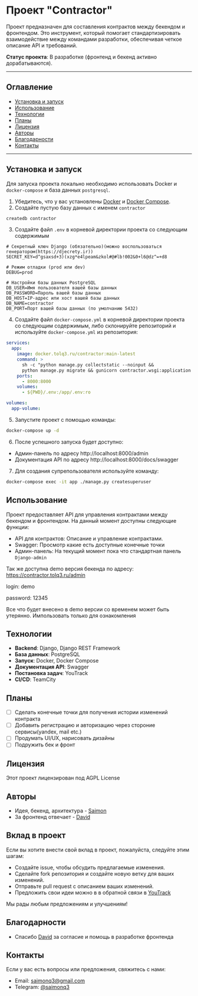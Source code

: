 # Проект "Contractor"

Проект предназначен для составления контрактов между бекендом и фронтендом. Это инструмент, который помогает стандартизировать взаимодействие между командами разработки, обеспечивая четкое описание API и требований.

**Статус проекта**: В разработке (фронтенд и бекенд активно дорабатываются).

---

## Оглавление

- [Установка и запуск](#установка-и-запуск)
- [Использование](#использование)
- [Технологии](#технологии)
- [Планы](#планы)
- [Лицензия](#лицензия)
- [Авторы](#авторы)
- [Благодарности](#благодарности)
- [Контакты](#контакты)

---

## Установка и запуск

Для запуска проекта локально необходимо использовать Docker и `docker-compose` и база данных `postgresql`.

1. Убедитесь, что у вас установлены [Docker](https://docs.docker.com/get-docker/) и [Docker Compose](https://docs.docker.com/compose/install/).
2. Создайте пустую базу данных с именем `contractor`
```bash
createdb contractor
```
3. Создайте файл `.env`  в корневой директории проекта со следующим содержимым
```dotenv
# Секретный ключ Django (обязательно)(можно воспользоваться генератором(https://djecrety.ir))
SECRET_KEY=d^gsaxsd+3)(xzg*e4lpeam&zkol#@#lb!002&0+l6@dz^=+d8

# Режим отладки (prod или dev)
DEBUG=prod

# Настройки базы данных PostgreSQL
DB_USER=Имя пользователя вашей базы данных
DB_PASSWORD=Пароль вашей базы данных
DB_HOST=IP-адрес или хост вашей базы данных
DB_NAME=contractor
DB_PORT=Порт вашей базы данных (по умолчанию 5432)
```
4. Создайте файл `docker-compose.yml` в корневой директории проекта со следующим содержимым,
либо склонируйте репозиторий и используйте `docker-compose.yml` из репозитория:

```yaml
services:
  app:
    image: docker.tolq3.ru/contractor:main-latest
    command: >
      sh -c "python manage.py collectstatic --noinput && 
      python manage.py migrate && gunicorn contractor.wsgi:application --bind 0.0.0.0:8000"
    ports:
      - 8000:8000
    volumes:
      - ${PWD}/.env:/app/.env:ro

volumes:
  app-volume:
```
5. Запустите проект с помощью команды:
```bash 
docker-compose up -d
```
6. После успешного запуска будет доступно:
 - Админ-панель по адресу http://localhost:8000/admin
 - Документация API по адресу http://localhost:8000/docs/swagger

7. Для создания супрепользователя используйте команду:
```bash
docker-compose exec -it app ./manage.py createsuperuser
```

## Использование

Проект предоставляет API для управления контрактами между бекендом и фронтендом. На данный момент доступны следующие функции:

- API для контрактов: Описание и управление контрактами.
- Swagger: Просмотр какие есть доступные конечные точки
- Админ-панель: На текущий момент пока что стандартная панель `Django-admin`

Так же доступна demo версия бекенда по адресу: https://contractor.tolq3.ru/admin

login: demo

password: 12345

Все что будет внесено в demo версии со временем может быть утерянно. Импользовать только для ознакомления

## Технологии

- **Backend**: Django, Django REST Framework
- **База данных**: PostgreSQL
- **Запуск**: Docker, Docker Compose
- **Документация API**: Swagger
- **Постановка задач**: YouTrack
- **CI/CD**: TeamCity

## Планы

* [ ] Сделать конечные точки для получения истории изменений контракта
* [ ] Добавить регистрацию и авторизацию через стороние сервисы(yandex, mail etc.)
* [ ] Продумать UI/UX, нарисовать дизайны
* [ ] Подружить бек и фронт

## Лицензия

Этот проект лицензирован под AGPL License

## Авторы

- Идея, бекенд, архитектура  - [Saimon](https://github.com/saimonq3)
- За фронтенд отвечает - [David](https://github.com/DAVIDhaker)

## Вклад в проект

Если вы хотите внести свой вклад в проект, пожалуйста, следуйте этим шагам:

- Создайте issue, чтобы обсудить предлагаемые изменения.
- Сделайте fork репозитория и создайте новую ветку для ваших изменений.
- Отправьте pull request с описанием ваших изменений.
- Предложить свои идеи можно в в обратной связи в [YouTrack](https://yt.tolq3.ru/form/4caa593a-d6c0-4f00-beac-1f394f8719fc)


Мы рады любым предложениям и улучшениям!

## Благодарности

- Спасибо [David](https://github.com/DAVIDhaker) за согласие и помощь в разработке фронтенда

## Контакты

Если у вас есть вопросы или предложения, свяжитесь с нами:

- Email: [saimonq3@gmail.com](mailto:saimonq3@gmail.com)
- Telegram: [@saimonq3](https://t.me/saimonq3)